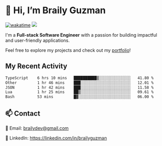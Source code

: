 # 👋 Hi, I’m Braily Guzman
[![wakatime](https://wakatime.com/badge/user/78b9a827-5162-4c58-9330-4ea970cf6de4.svg)](https://wakatime.com/@78b9a827-5162-4c58-9330-4ea970cf6de4)
![](https://komarev.com/ghpvc/?username=brailyguzman)

I'm a **Full-stack Software Engineer** with a passion for building impactful and user-friendly applications.

Feel free to explore my projects and check out my [portfolio](https://braily.dev)!


## My Recent Activity
<!--START_SECTION:waka-->

```txt
TypeScript    6 hrs 10 mins   ██████████▒░░░░░░░░░░░░░░   41.80 %
Other         1 hr 46 mins    ███░░░░░░░░░░░░░░░░░░░░░░   12.01 %
JSON          1 hr 42 mins    ███░░░░░░░░░░░░░░░░░░░░░░   11.58 %
Lua           1 hr 25 mins    ██▒░░░░░░░░░░░░░░░░░░░░░░   09.61 %
Bash          53 mins         █▓░░░░░░░░░░░░░░░░░░░░░░░   06.00 %
```

<!--END_SECTION:waka-->

## 📫 Contact
📧 Email: brailydev@gmail.com

🔗 LinkedIn: https://linkedin.com/in/brailyguzman
